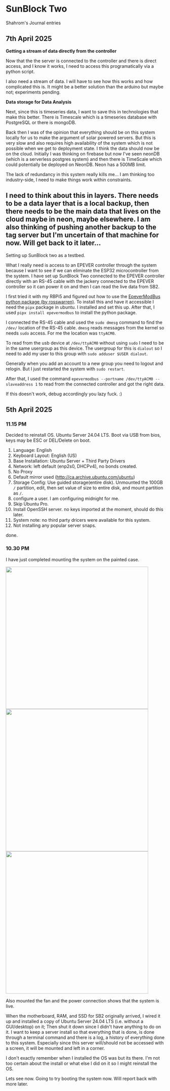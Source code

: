 # SunBlock Two 
Shahrom's Journal entries 

## 7th April 2025 

**Getting a stream of data directly from the controller** 

Now that the the server is connected to the controller and there is direct access, and I know it works, I need to access this programatically via a python script. 

I also need a stream of data. I will have to see how this works and how complicated this is. It might be a better solution than the arduino but maybe not; experiments pending. 

**Data storage for Data Analysis**

Next, since this is timeseries data, I want to save this in technologies that make this better. There is Timescale which is a timeseries database with PostgreSQL or there is mongoDB. 

Back then I was of the opinion that everything should be on this system locally for us to make the argument of solar powered servers. But this is very slow and also requires high availability of the system which is not possible when we get to deployment state. 
I think the data should now be on the cloud. Initially I was thinking on firebase but now I've seen neonDB (which is a serverless postgres system) and then there is TimeScale which could potentially be deployed on NeonDB. 
Neon has a 500MB limit. 

The lack of redundancy in this system really kills me... I am thinking too industry-side, I need to make things work within constraints. 

I need to think about this in layers. There needs to be a data layer that is a local backup, then there needs to be the main data that lives on the cloud maybe in neon, maybe elsewhere. I am also thinking of pushing another backup to the tag server but I'm uncertain of that machine for now. Will get back to it later...  
---
Setting up SunBlock two as a testbed. 

What I really need is access to an EPEVER controller through the system because I want to see if we can eliminate the ESP32 microcontroller from the system. 
I have set up SunBlock Two connected to the EPEVER controller directly with an RS-45 cable with the jackery connected to the EPEVER controller so it can power it on and then I can read the live data from SB2.

I first tried it with my RBPi5 and figured out how to use the [EpeverModBus python package (by rosswarren)](https://github.com/rosswarren/epevermodbus). 
To install this and have it accessible I need the `pipx` package in ubuntu. I installed and set this up. 
After that, I used `pipx install epevermodbus` to install the python package. 

I connected the RS-45 cable and used the `sudo dmesg` command to find the `/dev/` location of the RS-45 cable. `dmesg` reads messages from the kernel so needs `sudo` access.
For me the location was `ttyACM0`. 

To read from the usb device at `/dev/ttyACM0` without using `sudo` I need to be in the same usergroup as this device. The usergroup for this is `dialout` so I need to add my user to this group with `sudo adduser $USER dialout`. 

Generally when you add an account to a new group you need to logout and relogin. But I just restarted the system with `sudo restart`. 

After that, I used the command `epevermodbus --portname /dev/ttyACM0 --slaveaddress 1` to read from the connected controller and got the right data. 

If this doesn't work, debug accordingly you lazy fuck. :)

## 5th April 2025 

### 11.15 PM
Decided to reinstall OS. Ubuntu Server 24.04 LTS. Boot via USB from bios, keys may be ESC or DEL/Delete on boot.

1. Language: English
2. Keyboard Layout: English (US)
3. Base Installation: Ubuntu Server + Third Party Drivers 
4. Network: left default (enp2s0, DHCPv4), no bonds created.
5. No Proxy
6. Default mirror used (http://ca.archive.ubuntu.com/ubuntu)
7. Storage Config: Use guided storage(entire disk). Unmounted the 100GB `/` partition, edit, then set value of size to entire disk, and mount partition as `/`.
8. configure a user. I am configuring midnight for me. 
9. Skip Ubuntu Pro. 
10. Install OpenSSH server. no keys imported at the moment, should do this later. 
11. System note: no third party dricers were available for this system. 
12. Not installing any popular server snaps. 

done. 



### 10.30 PM
I have just completed mounting the system on the painted case. 

<img src ="../assets/IMG_6965.jpg" width=450>
<img src ="../assets/IMG_6966.jpg" width=450>
<img src ="../assets/IMG_6967.jpg" width=450>

Also mounted the fan and the power connection shows that the system is live.

When the motherboard, RAM, and SSD for SB2 originally arrived, I wired it up and installed a copy of Ubuntu Server 24.04 LTS (i.e. without a GUI/desktop) on it; Then shut it down since I didn't have anything to do on it. 
I want to keep a server install so that everything that is done, is done through a terminal command and there is a log, a history of everything done to this system. Especially since this server will/should not be accessed with a screen, it will be mounted and left in a corner. 

I don't exactly remember when I installed the OS  was but its there. I'm not too certain about the install or what else I did on it so I might reinstall the OS. 

Lets see now. Going to try booting the system now. Will report back with more later. 


